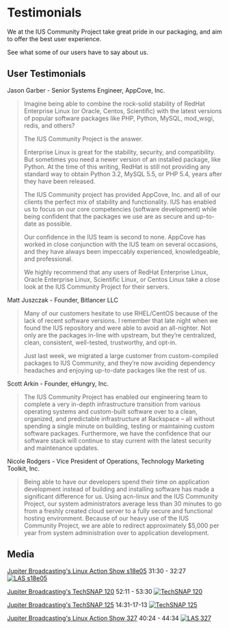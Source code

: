 # Testimonials

We at the IUS Community Project take great pride in our packaging, and aim to
offer the best user experience.

See what some of our users have to say about us.

## User Testimonials

Jason Garber - Senior Systems Engineer, AppCove, Inc.

> Imagine being able to combine the rock-solid stability of RedHat Enterprise
> Linux (or Oracle, Centos, Scientific) with the latest versions of popular
> software packages like PHP, Python, MySQL, mod_wsgi, redis, and others?
>
> The IUS Community Project is the answer.
>
> Enterprise Linux is great for the stability, security, and compatibility. But
> sometimes you need a newer version of an installed package, like Python. At the
> time of this writing, RedHat is still not providing any standard way to obtain
> Python 3.2, MySQL 5.5, or PHP 5.4, years after they have been released.
>
> The IUS Community project has provided AppCove, Inc. and all of our clients the
> perfect mix of stability and functionality. IUS has enabled us to focus on our
> core competencies (software development) while being confident that the
> packages we use are as secure and up-to-date as possible.
>
> Our confidence in the IUS team is second to none. AppCove has worked in close
> conjunction with the IUS team on several occasions, and they have always been
> impeccably experienced, knowledgeable, and professional.
>
> We highly recommend that any users of RedHat Enterprise Linux, Oracle
> Enterprise Linux, Scientific Linux, or Centos Linux take a close look at the
> IUS Community Project for their servers.

Matt Juszczak - Founder, Bitlancer LLC

> Many of our customers hesitate to use RHEL/CentOS because of the lack of recent
> software versions. I remember that late night when we found the IUS repository
> and were able to avoid an all-nighter. Not only are the packages in-line with
> upstream, but they’re centralized, clean, consistent, well-tested, trustworthy,
> and opt-in.
>
> Just last week, we migrated a large customer from custom-compiled packages to
> IUS Community, and they’re now avoiding dependency headaches and enjoying
> up-to-date packages like the rest of us.

Scott Arkin - Founder, eHungry, Inc.

> The IUS Community Project has enabled our engineering team to complete a very
> in-depth infrastructure transition from various operating systems and
> custom-built software over to a clean, organized, and predictable
> infrastructure at Rackspace – all without spending a single minute on building,
> testing or maintaining custom software packages. Furthermore, we have the
> confidence that our software stack will continue to stay current with the
> latest security and maintenance updates.


Nicole Rodgers - Vice President of Operations, Technology Marketing Toolkit, Inc.

> Being able to have our developers spend their time on application development
> instead of building and installing software has made a significant difference
> for us. Using acn-linux and the IUS Community Project, our system
> administrators average less than 30 minutes to go from a freshly created cloud
> server to a fully secure and functional hosting environment. Because of our
> heavy use of the IUS Community Project, we are able to redirect approximately
> $5,000 per year from system administration over to application development.

## Media

[Jupiter Broadcasting's Linux Action Show s18e05][1] 31:30 - 32:27
[![LAS s18e05](https://img.youtube.com/vi/jSBejChBFzg/0.jpg)](https://www.youtube.com/watch?v=jSBejChBFzg#t=31m30s)

[Jupiter Broadcasting's TechSNAP 120][2] 52:11 - 53:30
[![TechSNAP 120](https://img.youtube.com/vi/p_mUORAwPz0/0.jpg)](https://www.youtube.com/watch?v=p_mUORAwPz0#t=52m11s)

[Jupiter Broadcasting's TechSNAP 125][3] 14:31-17-13
[![TechSNAP 125](https://img.youtube.com/vi/I-UVKLb8uys/0.jpg)](https://www.youtube.com/watch?v=I-UVKLb8uys#t=14m31s)

[Jupiter Broadcasting's Linux Action Show 327][4] 40:24 - 44:34
[![LAS 327](https://img.youtube.com/vi/id8j7uctnGo/0.jpg)](https://www.youtube.com/watch?v=id8j7uctnGo#t=40m24s)


[1]: http://www.jupiterbroadcasting.com/11726/mandriva-2011-review-las-s18e05/
[2]: http://www.jupiterbroadcasting.com/40802/ethically-hacked-techsnap-120/
[3]: http://www.jupiterbroadcasting.com/42267/security-by-mediocrity-techsnap-125/
[4]: http://www.jupiterbroadcasting.com/65207/best-of-linuxcon-2014-las-327/
